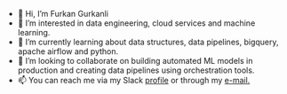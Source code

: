 - 👋 Hi, I’m Furkan Gurkanli
- 👀 I’m interested in data engineering, cloud services and machine learning.
- 🌱 I’m currently learning about data structures, data pipelines, bigquery, apache airflow and python.
- 💞️ I’m looking to collaborate on building automated ML models in production and creating data pipelines using orchestration tools.
- 📫 You can reach me via my Slack [profile](https://deliveryhero.slack.com/team/U030HSAQDUG) or through my [e-mail.](mailto:furkan.gurkanli@yemeksepeti.com)


<!---
furkangr/furkangr is a ✨ special ✨ repository because its `README.md` (this file) appears on your GitHub profile.
You can click the Preview link to take a look at your changes.
--->
